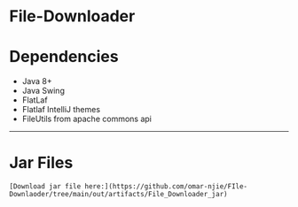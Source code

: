 # File-Downloader

# Dependencies

* Java 8+
* Java Swing
* FlatLaf
* Flatlaf IntelliJ themes
* FileUtils from apache commons api

---

# Jar Files
    [Download jar file here:](https://github.com/omar-njie/FIle-Downlaoder/tree/main/out/artifacts/File_Downloader_jar)
